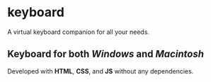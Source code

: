 # keyboard
A virtual keyboard companion for all your needs.

## Keyboard for both *Windows* and *Macintosh*
Developed with **HTML**, **CSS**, and **JS** without any dependencies.